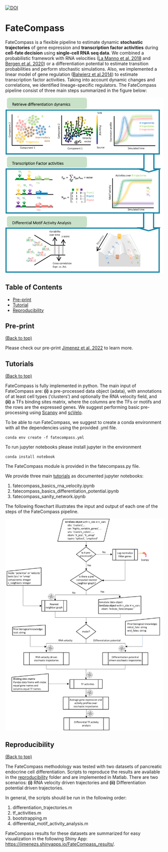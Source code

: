 <a href="https://zenodo.org/badge/latestdoi/477035666"><img src="https://zenodo.org/badge/477035666.svg" alt="DOI"></a>

# FateCompass

FateCompass is a flexible pipeline to estimate dynamic **stochastic trajectories** of gene expression and **transcription factor activities** during **cell-fate decision** using **single-cell RNA seq data**. We combined a probabilistic framework with RNA velocities ([La Manno et al. 2018](https://doi.org/10.1038/s41586-018-0414-6) and [Bergen et al. 2020](https://doi.org/10.1038/s41586-018-0414-6)) or a differentiation potential to estimate transition probabilities and perform stochastic simulations. Also, we implemented a linear model of gene regulation ([Balwierz et al.2014](http://www.genome.org/cgi/doi/10.1101/gr.169508.113)) to estimate transcription factor activities. Taking into account dynamic changes and correlations, we identified lineage-specific regulators. The FateCompass pipeline consist of three main steps summarized in the figure below:

![](images/fatecompass.png)

## Table of Contents

- [Pre-print](#pre-print)
- [Tutorial](#tutorials)
- [Reproducibility](#reproducibility)

## Pre-print

[(Back to top)](#table-of-contents)

Please check our pre-print [Jimenez et al. 2022](https://doi.org/10.1101/2022.04.01.486696) to learn more.

## Tutorials

[(Back to top)](#table-of-contents)

FateCompass is fully implemented in python. The main input of FateCompass are: **(i)** a pre-processed data object (adata), with annotations of at least cell types (‘clusters’) and optionally the RNA velocity field, and **(ii)** a TFs binding sites matrix, where the columns are the TFs or motifs and the rows are the expressed genes. We suggest performing basic pre-processing using [Scanpy](https://scanpy.readthedocs.io/en/stable/) and [scVelo](https://scvelo.readthedocs.io/en/stable/).

To be able to run FateCompass, we suggest to create a conda environment with all the dependencies using the provided .yml file.

```
conda env create -f fatecompass.yml
```

To run jupyter notebooks please install jupyter in the environment 

```
conda install notebook
```

The FateCompass module is provided in the fatecompass.py file.

We provide three main [tutorials](tutorials/) as documented jupyter notebooks:

1. fatecompass_basics_rna_velocity.ipynb
2. fatecompass_basics_differentiation_potential.ipynb
3. fatecompass_sanity_network.ipynb

The following flowchart illustrates the input and output of each one of the steps of the FateCompass pipeline.

![](images/flowchart.png)

## Reproducibility

[(Back to top)](#table-of-contents)

The FateCompass methodology was tested with two datasets of pancreatic endocrine cell differentiation. Scripts to reproduce the results are available in the [reproducibility](reproducibility/scripts/) folder and are implemented in Matlab. There are two scenarios: **(i)** RNA velocity driven trajectories and **(ii)** Differentiation potential driven trajectories.

In general, the scripts should be run in the following order:

1. differentiation_trajectories.m
2. tf_activities.m
3. bootstrapping.m
4. differential_motif_activity_analysis.m

FateCompass results for these datasets are summarized for easy visualization in the following Shiny App: https://jimenezs.shinyapps.io/FateCompass_results/.
